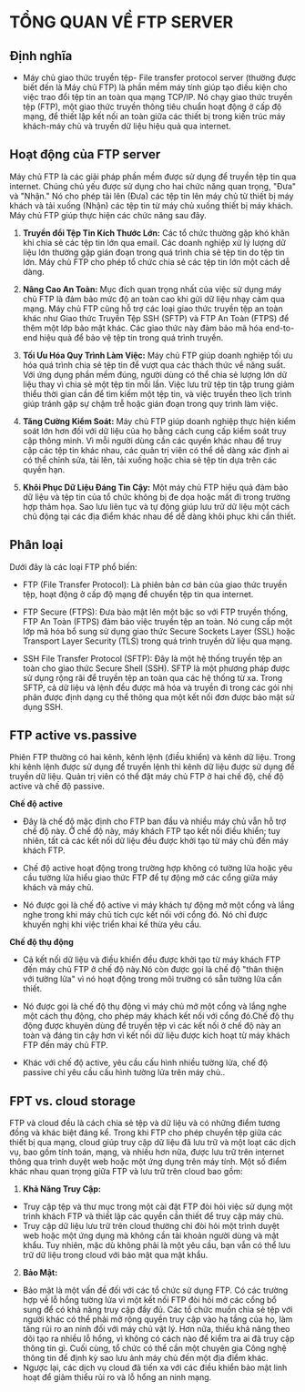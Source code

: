 # TỔNG QUAN VỀ FTP SERVER
## Định nghĩa
- Máy chủ giao thức truyền tệp- File transfer protocol server (thường được biết đến là Máy chủ FTP) là phần mềm máy tính giúp tạo điều kiện cho việc trao đổi tệp tin an toàn qua mạng TCP/IP. Nó chạy giao thức truyền tệp (FTP), một giao thức truyền thông tiêu chuẩn hoạt động ở cấp độ mạng, để thiết lập kết nối an toàn giữa các thiết bị trong kiến trúc máy khách-máy chủ và truyền dữ liệu hiệu quả qua internet.

## Hoạt động của FTP server
Máy chủ FTP là các giải pháp phần mềm được sử dụng để truyền tệp tin qua internet. Chúng chủ yếu được sử dụng cho hai chức năng quan trọng, "Đưa" và "Nhận." Nó cho phép tải lên (Đưa) các tệp tin lên máy chủ từ thiết bị máy khách và tải xuống (Nhận) các tệp tin từ máy chủ xuống thiết bị máy khách. Máy chủ FTP giúp thực hiện các chức năng sau đây.

1. **Truyền đổi Tệp Tin Kích Thước Lớn:** Các tổ chức thường gặp khó khăn khi chia sẻ các tệp tin lớn qua email. Các doanh nghiệp xử lý lượng dữ liệu lớn thường gặp gián đoạn trong quá trình chia sẻ tệp tin do tệp tin lớn. Máy chủ FTP cho phép tổ chức chia sẻ các tệp tin lớn một cách dễ dàng.

2. **Nâng Cao An Toàn:** Mục đích quan trọng nhất của việc sử dụng máy chủ FTP là đảm bảo mức độ an toàn cao khi gửi dữ liệu nhạy cảm qua mạng. Máy chủ FTP cũng hỗ trợ các loại giao thức truyền tệp an toàn khác như Giao thức Truyền Tệp SSH (SFTP) và FTP An Toàn (FTPS) để thêm một lớp bảo mật khác. Các giao thức này đảm bảo mã hóa end-to-end hiệu quả để bảo vệ tệp tin trong quá trình truyền.

3. **Tối Ưu Hóa Quy Trình Làm Việc:** Máy chủ FTP giúp doanh nghiệp tối ưu hóa quá trình chia sẻ tệp tin để vượt qua các thách thức về năng suất. Với ứng dụng phần mềm đúng, người dùng có thể chia sẻ lượng lớn dữ liệu thay vì chia sẻ một tệp tin mỗi lần. Việc lưu trữ tệp tin tập trung giảm thiểu thời gian cần để tìm kiếm một tệp tin, và việc truyền theo lịch trình giúp tránh gặp sự chậm trễ hoặc gián đoạn trong quy trình làm việc.

4. **Tăng Cường Kiểm Soát:** Máy chủ FTP giúp doanh nghiệp thực hiện kiểm soát lớn hơn đối với dữ liệu của họ bằng cách cung cấp kiểm soát truy cập thông minh. Vì mỗi người dùng cần các quyền khác nhau để truy cập các tệp tin khác nhau, các quản trị viên có thể dễ dàng xác định ai có thể chỉnh sửa, tải lên, tải xuống hoặc chia sẻ tệp tin dựa trên các quyền hạn.

5. **Khôi Phục Dữ Liệu Đáng Tin Cậy:** Một máy chủ FTP hiệu quả đảm bảo dữ liệu và tệp tin của tổ chức không bị đe dọa hoặc mất đi trong trường hợp thảm họa. Sao lưu liên tục và tự động giúp lưu trữ dữ liệu một cách chủ động tại các địa điểm khác nhau để dễ dàng khôi phục khi cần thiết.

## Phân loại 
Dưới đây là các loại FTP phổ biến:
- FTP (File Transfer Protocol): Là phiên bản cơ bản của giao thức truyền tệp, hoạt động ở cấp độ mạng để chuyển tệp tin qua internet.

- FTP Secure (FTPS): Đưa bảo mật lên một bậc so với FTP truyền thống, FTP An Toàn (FTPS) đảm bảo việc truyền tệp an toàn. Nó cung cấp một lớp mã hóa bổ sung sử dụng giao thức Secure Sockets Layer (SSL) hoặc Transport Layer Security (TLS) trong quá trình truyền dữ liệu qua mạng.

- SSH File Transfer Protocol (SFTP): Đây là một hệ thống truyền tệp an toàn cho giao thức Secure Shell (SSH). SFTP là một phương pháp được sử dụng rộng rãi để truyền tệp an toàn qua các hệ thống từ xa. Trong SFTP, cả dữ liệu và lệnh đều được mã hóa và truyền đi trong các gói nhị phân được định dạng cụ thể thông qua một kết nối đơn được bảo mật sử dụng SSH.

## FTP active vs.passive
Phiên FTP thường có hai kênh, kênh lệnh (điều khiển) và kênh dữ liệu. Trong khi kênh lệnh được sử dụng để truyền lệnh thì kênh dữ liệu được sử dụng để truyền dữ liệu. Quản trị viên có thể đặt máy chủ FTP ở hai chế độ, chế độ active và chế độ passive.

**Chế độ active**
- Đây là chế độ mặc định cho FTP ban đầu và nhiều máy chủ vẫn hỗ trợ chế độ này. Ở chế độ này, máy khách FTP tạo kết nối điều khiển; tuy nhiên, tất cả các kết nối dữ liệu đều được khởi tạo từ máy chủ đến máy khách FTP.

- Chế độ active hoạt động trong trường hợp không có tường lửa hoặc yêu cầu tường lửa hiểu giao thức FTP để tự động mở các cổng giữa máy khách và máy chủ.

- Nó được gọi là chế độ active vì máy khách tự động mở một cổng và lắng nghe trong khi máy chủ tích cực kết nối với cổng đó. Nó chỉ được khuyến nghị khi việc triển khai kế thừa yêu cầu.

**Chế độ thụ động**
- Cả kết nối dữ liệu và điều khiển đều được khởi tạo từ máy khách FTP đến máy chủ FTP ở chế độ này.Nó còn được gọi là chế độ "thân thiện với tường lửa" vì nó hoạt động trong môi trường có sẵn tường lửa cần thiết.

- Nó được gọi là chế độ thụ động vì máy chủ mở một cổng và lắng nghe một cách thụ động, cho phép máy khách kết nối với cổng đó.Chế độ thụ động được khuyên dùng để truyền tệp vì các kết nối ở chế độ này an toàn và đáng tin cậy hơn vì kết nối dữ liệu được kích hoạt từ máy khách FTP đến máy chủ FTP.

- Khác với chế độ active, yêu cầu cấu hình nhiều tường lửa, chế độ passive chỉ yêu cầu cấu hình tường lửa trên máy chủ..

## FPT vs. cloud storage
FTP và cloud đều là cách chia sẻ tệp và dữ liệu và có những điểm tương đồng và khác biệt đáng kể. Trong khi FTP cho phép chuyển tệp giữa các thiết bị qua mạng, cloud giúp truy cập dữ liệu đã lưu trữ và một loạt các dịch vụ, bao gồm tính toán, mạng, và nhiều hơn nữa, được lưu trữ trên internet thông qua trình duyệt web hoặc một ứng dụng trên máy tính. Một số điểm khác nhau quan trọng giữa FTP và lưu trữ trên cloud bao gồm:

1. **Khả Năng Truy Cập:**
- Truy cập tệp và thư mục trong một cài đặt FTP đòi hỏi việc sử dụng một trình khách FTP và thiết lập các quyền cần thiết để truy cập máy chủ.
- Truy cập dữ liệu lưu trữ trên cloud thường chỉ đòi hỏi một trình duyệt web hoặc một ứng dụng mà không cần tài khoản người dùng và mật khẩu. Tuy nhiên, mặc dù không phải là một yêu cầu, bạn vẫn có thể lưu trữ dữ liệu trong cloud với bảo mật qua mật khẩu.

2. **Bảo Mật:**
- Bảo mật là một vấn đề đối với các tổ chức sử dụng FTP. Có các trường hợp về lỗ hổng tường lửa vì một kết nối FTP đòi hỏi mở các cổng bổ sung để có khả năng truy cập đầy đủ. Các tổ chức muốn chia sẻ tệp với người khác có thể phải mở rộng quyền truy cập vào hạ tầng của họ, làm tăng rủi ro an ninh đối với máy chủ vật lý. Hơn nữa, thiếu khả năng theo dõi tạo ra nhiều lỗ hổng, vì không có cách nào để kiểm tra ai đã truy cập thông tin gì. Cuối cùng, tổ chức có thể cần một chuyên gia Công nghệ thông tin để định kỳ sao lưu ảnh máy chủ đến một địa điểm khác.
- Ngược lại, các dịch vụ cloud đã tiến xa với các điều khiển bảo mật linh hoạt để giảm thiểu rủi ro và lỗ hổng an ninh mạng.
